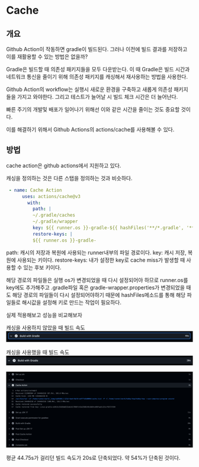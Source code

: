 # Cache

## 개요

Github Action이 작동하면 gradle이 빌드된다. 그러나 이전에 빌드 결과를 저장하고 이를 재활용할 수 있는 방법은 없을까?

Gradle은 빌드할 때 의존성 패키지들을 모두 다운받는다. 이 때 Gradle은 빌드 시간과 네트워크 통신을 줄이기 위해 의존성 패키지를 캐싱해서 재사용하는 방법을 사용한다.

Github Action의 workflow는 실행시 새로운 환경을 구축하고 새롭게 의존성 패키지들을 가지고 와야한다. 그리고 테스트가 늘어날 시 빌드 체크 시간은 더 늘어난다.

빠른 주기의 개발및 배포가 일어나기 위해선 이와 같은 시간을 줄이는 것도 중요할 것이다.

이를 해결하기 위해서 Github Actions의 actions/cache를 사용해볼 수 있다.

## 방법

cache action은 github actions에서 지원하고 있다.

캐싱을 정의하는 것은 다른 스탭을 정의하는 것과 비슷하다.

```yaml
 - name: Cache Action
      uses: actions/cache@v3
        with:
          path: |
          ~/.gradle/caches
          ~/.gradle/wrapper
          key: ${{ runner.os }}-gradle-${{ hashFiles('**/*.gradle', '**/gradle-wrapper.properties') }}
          restore-keys: |
          ${{ runner.os }}-gradle-
```
path: 캐시의 저장과 복원에 사용되는 runner내부의 파일 경로이다.
key: 캐시 저장, 복원에 사용되는 키이다.
restore-keys: 내가 설정한 key로 cache miss가 발생할 때 사용할 수 있는 후보 키이다.

해당 경로의 파일들은 실행 os가 변경되었을 때 다시 설정되어야 하므로 runner.os를 key에도 추가해주고 .gradle파일 혹은 gradle-wrapper.properties가 변경되었을 때도 해당 경로의 파일들이 다시 설정되어야하기 때문에 hashFiles메소드를 통해 해당 파일들로 해시값을 설정해 키로 만드는 작업이 필요하다.


실제 적용해보고 성능을 비교해보자

캐싱을 사용하지 않았을 때 빌드 속도
![캐시 미사용](<스크린샷 2024-03-16 시간: 17.05.30.png>)

캐싱을 사용했을 때 빌드 속도
![캐시 사용](<스크린샷 2024-03-16 시간: 17.05.56.png>)

![캐시를 사용하고 있음](<스크린샷 2024-03-16 시간: 17.09.35.png>)

평균 44.75s가 걸리던 빌드 속도가 20s로 단축되었다. 약 54%가 단축된 것이다.